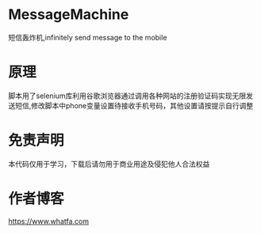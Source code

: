 # MessageMachine
  短信轰炸机,infinitely send message to the mobile 
# 原理
  脚本用了selenium库利用谷歌浏览器通过调用各种网站的注册验证码实现无限发送短信,修改脚本中phone变量设置待接收手机号码，其他设置请按提示自行调整
# 免责声明
  本代码仅用于学习，下载后请勿用于商业用途及侵犯他人合法权益
# 作者博客
  https://www.whatfa.com
